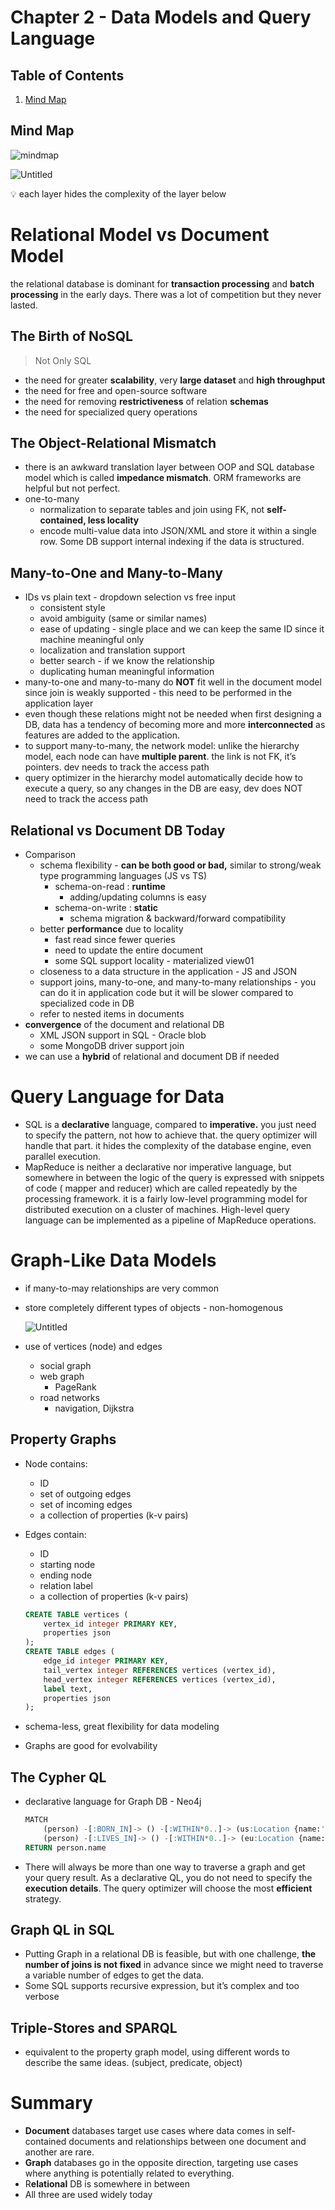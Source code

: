 # Chapter 2 - Data Models and Query Language


## Table of Contents
1. [Mind Map](#mind-map)


## Mind Map
![mindmap](/DDIA-notes/chapter2/DDIA%20Chapter%202.jpg)


![Untitled](/DDIA-notes/chapter2/datamodelflow.jpg)

<aside>
💡 each layer hides the complexity of the layer below
</aside>

# Relational Model vs Document Model

the relational database is dominant for **transaction processing** and **batch processing** in the early days. There was a lot of competition but they never lasted. 

## The Birth of NoSQL

> Not Only SQL
> 
- the need for greater **scalability**, very **large dataset** and **high throughput**
- the need for free and open-source software
- the need for removing **restrictiveness** of relation **schemas**
- the need for specialized query operations

## The Object-Relational Mismatch

- there is an awkward translation layer between OOP and SQL database model which is called **impedance mismatch**. ORM frameworks are helpful but not perfect.
- one-to-many
    - normalization to separate tables and join using FK, not **self-contained, less locality**
    - encode multi-value data into JSON/XML and store it within a single row. Some DB support internal indexing if the data is structured.

## Many-to-One and Many-to-Many

- IDs vs plain text - dropdown selection vs free input
    - consistent style
    - avoid ambiguity (same or similar names)
    - ease of updating - single place and we can keep the same ID since it machine meaningful only
    - localization and translation support
    - better search - if we know the relationship
    - duplicating human meaningful information
- many-to-one and many-to-many do **NOT** fit well in the document model since join is weakly supported - this need to be performed in the application layer
- even though these relations might not be needed when first designing a DB, data has a tendency of becoming more and more **interconnected** as features are added to the application.
- to support many-to-many, the network model: unlike the hierarchy model, each node can have **multiple parent**. the link is not FK, it’s pointers.  dev needs to track the access path
- query optimizer in the hierarchy model automatically decide how to execute a query, so any changes in the DB are easy, dev does NOT need to track the access path

## Relational vs Document DB Today

- Comparison
    - schema flexibility - **can be both good or bad,** similar to strong/weak type programming languages (JS vs TS)
        - schema-on-read : **runtime**
            - adding/updating columns is easy
        - schema-on-write : **static**
            - schema migration & backward/forward compatibility
    - better **performance** due to locality
        - fast read since fewer queries
        - need to update the entire document
        - some SQL support locality - materialized view01
    - closeness to a data structure in the application - JS and JSON
    - support joins, many-to-one, and many-to-many relationships - you can do it in application code but it will be slower compared to specialized code in DB
    - refer to nested items in documents
- **convergence** of the document and relational DB
    - XML JSON support in SQL - Oracle blob
    - some MongoDB driver support join
- we can use a **hybrid** of relational and document DB if needed

# Query Language for Data

- SQL is a **declarative** language, compared to **imperative.** you just need to specify the pattern, not how to achieve that. the query optimizer will handle that part. it hides the complexity of the database engine, even parallel execution.
- MapReduce is neither a declarative nor imperative language, but somewhere in between the logic of the query is expressed with snippets of code ( mapper and reducer) which are called repeatedly by the processing framework. it is a fairly low-level programming model for distributed execution on a cluster of machines. High-level query language can be implemented as a pipeline of MapReduce operations.

# Graph-Like Data Models

- if many-to-may relationships are very common
- store completely different types of objects - non-homogenous
    
    ![Untitled](/DDIA-notes/chapter2/graphdb.png)
    
- use of vertices (node) and edges
    - social graph
    - web graph
        - PageRank
    - road networks
        - navigation, Dijkstra

## Property Graphs

- Node contains:
    - ID
    - set of outgoing edges
    - set of incoming edges
    - a collection of properties (k-v pairs)
- Edges contain:
    - ID
    - starting node
    - ending node
    - relation label
    - a collection of properties (k-v pairs)
    
    ```sql
    CREATE TABLE vertices (
    	vertex_id integer PRIMARY KEY,
    	properties json
    );
    CREATE TABLE edges (
    	edge_id integer PRIMARY KEY,
    	tail_vertex integer REFERENCES vertices (vertex_id),
    	head_vertex integer REFERENCES vertices (vertex_id),
    	label text,
    	properties json
    );
    ```
    
- schema-less, great flexibility for data modeling
- Graphs are good for evolvability

## The Cypher QL

- declarative language for Graph DB - Neo4j
    
    ```sql
    MATCH
    	(person) -[:BORN_IN]-> () -[:WITHIN*0..]-> (us:Location {name:'United States'}),
    	(person) -[:LIVES_IN]-> () -[:WITHIN*0..]-> (eu:Location {name:'Europe'})
    RETURN person.name
    ```
    
- There will always be more than one way to traverse a graph and get your query result. As a declarative QL, you do not need to specify the **execution details**. The query optimizer will choose the most **efficient** strategy.

## Graph QL in SQL

- Putting Graph in a relational DB is feasible, but with one challenge, **the number of joins is not fixed** in advance since we might need to traverse a variable number of edges to get the data.
- Some SQL supports recursive expression, but it’s complex and too verbose

## Triple-Stores and SPARQL

- equivalent to the property graph model, using different words to describe the same ideas. (subject, predicate, object)

# Summary

- **Document** databases target use cases where data comes in self-contained documents and relationships between one document and another are rare.
- **Graph** databases go in the opposite direction, targeting use cases where anything
is potentially related to everything.
- R**elational** DB is somewhere in between
- All three are used widely today
